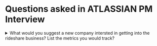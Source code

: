 # Questions asked in ATLASSIAN PM Interview

<details>
<summary>
What would you suggest a new company intersted in getting into the rideshare business? List the metrics you would track?
</summary>
For a company entering the rideshare business, the first step is to identify its target audience and define a unique value proposition along with competitive pricing that sets it apart from existing competitors. Understanding the technology stack, business model, and timeline for launch is crucial for ensuring scalability. Initially, the focus should be on customer satisfaction and feedback, refining the product based on real-world usage before expanding. A strong branding and marketing strategy, combined with seamless customer support and driver onboarding, will help in early adoption. Key metrics to track include customer retention rate, acquisition cost, net profit per customer, ride completion rate, and growth by area to identify high-performing markets especially the under served ones. By iterating based on data and maintaining open communication between drivers and riders, the company can optimize operations and establish a strong foothold in the rideshare industry.
<details>

###

<details>
<summary>
How would you design a TV remote for older people
</summary>
The first thing I would like to address while creating a TV remote for older people would be simplicity, I would like to create a TV remote with as little buttons as possible including home, power, voice and  navigation buttons I would like to add voice fucntionality for other features like playing a certain channel or changing the brightness of the screen and being able to mute and unmute with just voice command.The buttons should be large and high contrast for easy navigation. Then in order to find the remote easily I would like to add the functionality that the remote rings and vibrates when called. I would like to add a comfortable grip and lightweight design to enhance usability further.A rechargeable dock or long battery life would prevent frequent battery changes and would make it more comfortable and hassle free to use.
<details>

###

<details>
<summary>
How would you design a water bottle? What parameteres would you use to evaluate and perform quality testing of the bottle?
</summary>
The bottle should have an easy grip and be temperature-resistant, with the functionality to set and maintain the desired temperature of the liquid. I would also like to add a suction base to prevent the bottle from falling easily. Additionally, a digital screen should be included to track the amount of liquid consumed, helping users monitor their water intake.
The bottle should have a built-in filter that not only removes harmful chemicals and dirt but also preserves essential minerals. I would also like to incorporate a tea-making function, allowing users to brew tea directly in the bottle, as the tea leaves can be easily filtered. This feature would make the bottle both travel-friendly and multi-purpose.
For convenience, the bottle should have plug-in charging to eliminate the hassle of changing batteries.
For quality testing, I would first check the durability and lifespan of the bottle. I would then assess its insulation, spill-proof design, and temperature maintenance efficiency, along with the time required to reach the desired temperature. 
<details>

###

<details>
<summary>
Design a system for car parking which helps users find the available spots easily.
</summary>
Car parking should have a screen that scans the car model and its car number to automatically note the car license plate and its entry time and alot a parking space to it dynamically that make sures that the nearest empty parking space and other cars in the space which can also the cars to exit efficiently too for example if there are already big cars in a space then a smaller can be alloted to that section, along with a option to suggest another option to the driver so that if he/she feels unsatisfied with the parking floor or space he can ask the system to suggest another one. There can be special provision for EV vehicles and emergency parkings, if needed.
The system should have a list of all the car parking spots marked by color and pillar number and section number for easy categorisation.We can install smart cameras for each lot containing about 50 cars in a section and the AI can scan the cars for their alloted space and enable the driver to park the car in the alloted space, these spaces can get locked after the driver removes the car from the parking space.There can be a security alert to the driver if he/she parks in the restricted spot.
This way most of the space is used in each lot and will enable a more quick and secure access to the parking spaces without the rush to secure a spot.While exiting the AI can easily calculate the exit time of the cars and give slips for the amount to be paid before exiting.
<details>


<details>
<summary>